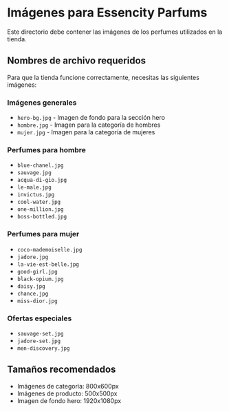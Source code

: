 # Imágenes para Essencity Parfums

Este directorio debe contener las imágenes de los perfumes utilizados en la tienda.

## Nombres de archivo requeridos

Para que la tienda funcione correctamente, necesitas las siguientes imágenes:

### Imágenes generales
- `hero-bg.jpg` - Imagen de fondo para la sección hero
- `hombre.jpg` - Imagen para la categoría de hombres
- `mujer.jpg` - Imagen para la categoría de mujeres

### Perfumes para hombre
- `blue-chanel.jpg`
- `sauvage.jpg`
- `acqua-di-gio.jpg`
- `le-male.jpg`
- `invictus.jpg`
- `cool-water.jpg`
- `one-million.jpg`
- `boss-bottled.jpg`

### Perfumes para mujer
- `coco-mademoiselle.jpg`
- `jadore.jpg`
- `la-vie-est-belle.jpg`
- `good-girl.jpg`
- `black-opium.jpg`
- `daisy.jpg`
- `chance.jpg`
- `miss-dior.jpg`

### Ofertas especiales
- `sauvage-set.jpg`
- `jadore-set.jpg`
- `men-discovery.jpg`

## Tamaños recomendados
- Imágenes de categoría: 800x600px
- Imágenes de producto: 500x500px
- Imagen de fondo hero: 1920x1080px
